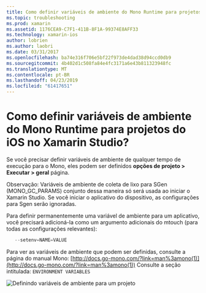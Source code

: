 ```yaml
---
title: Como definir variáveis de ambiente do Mono Runtime para projetos do iOS no Xamarin Studio?
ms.topic: troubleshooting
ms.prod: xamarin
ms.assetid: 1176CEA9-C7F1-411B-8F1A-99374E8AFF33
ms.technology: xamarin-ios
author: lobrien
ms.author: laobri
ms.date: 03/31/2017
ms.openlocfilehash: ba74e316f706e5bf22f973de4dad38d94ccd0db9
ms.sourcegitcommit: 4b402d1c508fa84e4fc3171a6e43b811323948fc
ms.translationtype: MT
ms.contentlocale: pt-BR
ms.lasthandoff: 04/23/2019
ms.locfileid: "61417651"
---
```

# <a name="how-do-i-set-mono-runtime-environment-variables-for-ios-projects-in-xamarin-studio"></a>Como definir variáveis de ambiente do Mono Runtime para projetos do iOS no Xamarin Studio?

Se você precisar definir variáveis de ambiente de qualquer tempo de execução para o Mono, eles podem ser definidos **opções de projeto > Executar > geral** página.

Observação: Variáveis de ambiente de coleta de lixo para SGen (MONO\_GC\_PARAMS) conjunto dessa maneira só será usada ao iniciar o Xamarin Studio. Se você iniciar o aplicativo do dispositivo, as configurações para Sgen serão ignoradas. 

Para definir permanentemente uma variável de ambiente para um aplicativo, você precisará adicioná-la como um argumento adicionais do mtouch (para todas as configurações relevantes):

```csharp
   --setenv=NAME=VALUE
```

Para ver as variáveis de ambiente que podem ser definidas, consulte a página do manual Mono:  [http://docs.go-mono.com/?link=man%3amono(1)](http://docs.go-mono.com/?link=man%3amono(1)) Consulte a seção intitulada: `ENVIRONMENT VARIABLES`

![](xs-mono-runtime-images/environment-variables.jpg "Definindo variáveis de ambiente para um projeto")
